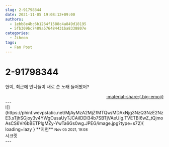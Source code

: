 ```yaml
---
slug: 2-91798344
date: 2021-11-05 19:08:12+09:00
authors:
  - 1ebb8e4bc6b1264f1588c4a849d18195
  - 5fb309bc7489a576484431ba8338807e
categories:
  - Jiheon
tags:
  - Fan Post
---
```


# 2-91798344

<div class="post-container" markdown="1">
<div class="content-container md-sidebar__scrollwrap" markdown="1">

헌이, 최근에 언니들이 새로 쓴 노래 들어봤어?

</div>
</div>

<div style="text-align: right;" markdown="1">
<a href="https://weverse.io/fromis9/fanpost/2-91798344" style="text-align: right;">:material-share:{.big-emoji}</a>
</div>
---

<div class="comments-container md-sidebar__scrollwrap" markdown="1">
<div class="comment" markdown="1">
<div class='id-container' markdown="1">
![](https://phinf.wevpstatic.net/MjAyMzA2MjZfMTQw/MDAxNjg3NzQ3NzE2NzE3.sTjhSGjoy3v4YWgOusaUyTJCAiIDDI34b7SBTjVAeUIg.TVETBI6wZ_tQjmoAsCS6Vr6bBETPlgMZy-YwTa6Gs0wg.JPEG/image.jpg?type=s72){ loading=lazy }
**<span class="artist">지헌</span>** <small>Nov 05 2021, 19:08</small><br>
</div>
<div class='comment-body' markdown="1">
시크릿
</div>
</div>
</div>
---
